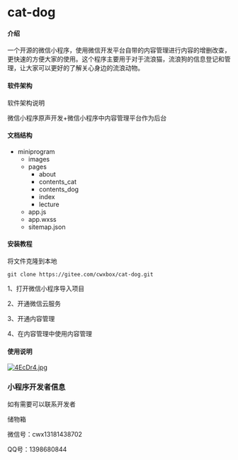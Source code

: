 # cat-dog

#### 介绍
一个开源的微信小程序，使用微信开发平台自带的内容管理进行内容的增删改查，更快速的方便大家的使用。这个程序主要用于对于流浪猫，流浪狗的信息登记和管理，让大家可以更好的了解关心身边的流浪动物。

#### 软件架构
软件架构说明

微信小程序原声开发+微信小程序中内容管理平台作为后台

#### 文档结构


- miniprogram
    - images
    - pages
        - about
        - contents_cat
        - contents_dog
        - index
        - lecture
    - app.js
    - app.wxss
    - sitemap.json
 



#### 安装教程

将文件克隆到本地

```
git clone https://gitee.com/cwxbox/cat-dog.git
```

1、打开微信小程序导入项目

2、开通微信云服务

3、开通内容管理

4、在内容管理中使用内容管理

#### 使用说明

[![4EcDr4.jpg](https://z3.ax1x.com/2021/09/15/4EcDr4.jpg)](https://imgtu.com/i/4EcDr4)

### 小程序开发者信息

如有需要可以联系开发者

储物箱 

微信号：cwx13181438702

QQ号：1398680844



